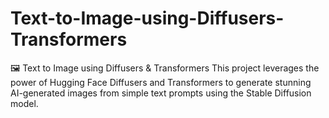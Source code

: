 # Text-to-Image-using-Diffusers-Transformers
🖼️ Text to Image using Diffusers &amp; Transformers This project leverages the power of Hugging Face Diffusers and Transformers to generate stunning AI-generated images from simple text prompts using the Stable Diffusion model.
